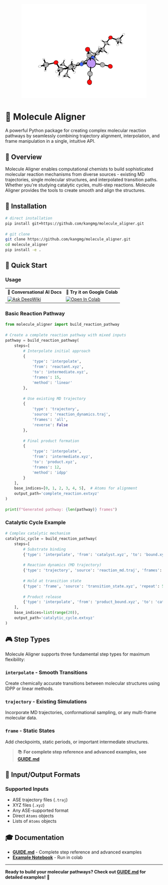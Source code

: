 <p align="center">
  <img src="asset/ex.gif" alt="Example GIF" width="400">
</p>


# 🧬 Molecule Aligner

A powerful Python package for creating complex molecular reaction pathways by seamlessly combining trajectory alignment, interpolation, and frame manipulation in a single, intuitive API.


## 🚀 Overview

Molecule Aligner enables computational chemists to build sophisticated molecular reaction mechanisms from diverse sources - existing MD trajectories, single molecular structures, and interpolated transition paths. Whether you're studying catalytic cycles, multi-step reactions. Molecule Aligner provides the tools to create smooth and align the structures.


## 🔧 Installation

```bash
# direct installation
pip install git+https://github.com/kangmg/molecule_aligner.git

# git clone
git clone https://github.com/kangmg/molecule_aligner.git
cd molecule_aligner
pip install -e .
```



## 🎯 Quick Start

### Usage

<table>
  <tr>
    <th>💬 Conversational AI Docs </th>
    <th>🔗 Try it on Google Colab</th>
  </tr>
  <tr>
    <td>
      <a href="https://deepwiki.com/kangmg/molecule_aligner">
        <img src="https://deepwiki.com/badge.svg" alt="Ask DeepWiki">
      </a>
    </td>
    <td>
      <a href="https://colab.research.google.com/github/kangmg/molecule_aligner/blob/main/example_usage.ipynb">
        <img src="https://colab.research.google.com/assets/colab-badge.svg" alt="Open In Colab"/>
      </a>
    </td>
  </tr>
</table>

### Basic Reaction Pathway

```python
from molecule_aligner import build_reaction_pathway

# Create a complete reaction pathway with mixed inputs
pathway = build_reaction_pathway(
    steps=[
        # Interpolate initial approach
        {
            'type': 'interpolate',
            'from': 'reactant.xyz',
            'to': 'intermediate.xyz',
            'frames': 15,
            'method': 'linear'
        },
        
        # Use existing MD trajectory  
        {
            'type': 'trajectory',
            'source': 'reaction_dynamics.traj',
            'frames': 'all',
            'reverse': False
        },
        
        # Final product formation
        {
            'type': 'interpolate', 
            'from': 'intermediate.xyz',
            'to': 'product.xyz',
            'frames': 12,
            'method': 'idpp'
        }
    ],
    base_indices=[0, 1, 2, 3, 4, 5],  # Atoms for alignment
    output_path='complete_reaction.extxyz'
)

print(f"Generated pathway: {len(pathway)} frames")
```

### Catalytic Cycle Example

```python
# Complex catalytic mechanism
catalytic_cycle = build_reaction_pathway(
    steps=[
        # Substrate binding
        {'type': 'interpolate', 'from': 'catalyst.xyz', 'to': 'bound.xyz', 'frames': 20, 'method': 'idpp'},
        
        # Reaction dynamics (MD trajectory)  
        {'type': 'trajectory', 'source': 'reaction_md.traj', 'frames': [100, 300], 'skip': 2},
        
        # Hold at transition state
        {'type': 'frame', 'source': 'transition_state.xyz', 'repeat': 5},
        
        # Product release
        {'type': 'interpolate', 'from': 'product_bound.xyz', 'to': 'catalyst.xyz', 'frames': 15, 'method': 'idpp'}
    ],
    base_indices=list(range(20)),
    output_path='catalytic_cycle.extxyz'
)
```

## 🎮 Step Types

Molecule Aligner supports three fundamental step types for maximum flexibility:

### `interpolate` - Smooth Transitions
Create chemically accurate transitions between molecular structures using IDPP or linear methods.

### `trajectory` - Existing Simulations  
Incorporate MD trajectories, conformational sampling, or any multi-frame molecular data.

### `frame` - Static States
Add checkpoints, static periods, or important intermediate structures.

> 📚 **For complete step reference and advanced examples, see [GUIDE.md](GUIDE.md)**


## 📁 Input/Output Formats

### Supported Inputs
- ASE trajectory files (`.traj`)
- XYZ files (`.xyz`) 
- Any ASE-supported format
- Direct `Atoms` objects
- Lists of `Atoms` objects


## 🎓 Documentation

- **[GUIDE.md](GUIDE.md)** - Complete step reference and advanced examples
- **[Example Notebook](example_usage.ipynb)** - Run in colab


---

**Ready to build your molecular pathways? Check out [GUIDE.md](GUIDE.md) for detailed examples!** 🚀
